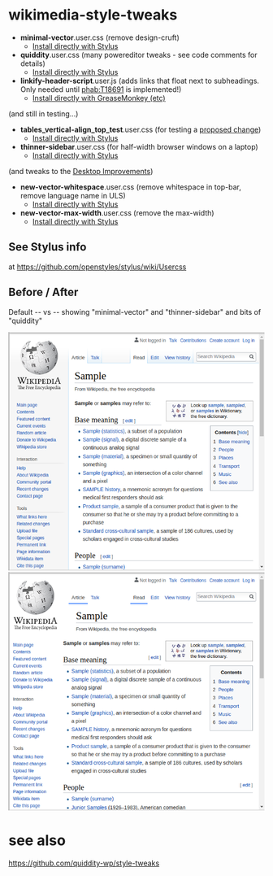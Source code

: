 # wikimedia-style-tweaks

* **minimal-vector**.user.css (remove design-cruft)
  * [Install directly with Stylus](https://raw.githubusercontent.com/quiddity-wp/wikimedia-style-tweaks/master/minimal-vector.user.css)
* **quiddity**.user.css (many powereditor tweaks - see code comments for details)
  * [Install directly with Stylus](https://raw.githubusercontent.com/quiddity-wp/wikimedia-style-tweaks/master/quiddity.user.css)
* **linkify-header-script**.user.js (adds links that float next to subheadings. Only needed until [phab:T18691](https://phabricator.wikimedia.org/T18691) is implemented!)
  * [Install directly with GreaseMonkey (etc)](https://raw.githubusercontent.com/quiddity-wp/wikimedia-style-tweaks/master/linkify-header-script.user.js) 
  
(and still in testing...)

* **tables_vertical-align_top_test**.user.css (for testing a [proposed change](https://en.wikipedia.org/wiki/Wikipedia_talk:Manual_of_Style/Tables#Vertical_alignment))
  * [Install directly with Stylus](https://raw.githubusercontent.com/quiddity-wp/wikimedia-style-tweaks/master/tables_vertical-align_top_test.user.css)
* **thinner-sidebar**.user.css (for half-width browser windows on a laptop)
  * [Install directly with Stylus](https://raw.githubusercontent.com/quiddity-wp/wikimedia-style-tweaks/master/thinner-sidebar.user.css)

(and tweaks to the [Desktop Improvements](https://www.mediawiki.org/wiki/Reading/Web/Desktop_Improvements))
* **new-vector-whitespace**.user.css (remove whitespace in top-bar, remove language name in ULS)
  * [Install directly with Stylus](https://raw.githubusercontent.com/quiddity-wp/wikimedia-style-tweaks/master/new-vector-whitespace.user.css)
* **new-vector-max-width**.user.css (remove the max-width)
  * [Install directly with Stylus](https://raw.githubusercontent.com/quiddity-wp/wikimedia-style-tweaks/master/new-vector-max-width.user.css)

## See Stylus info
at https://github.com/openstyles/stylus/wiki/Usercss

## Before / After

Default -- vs -- showing "minimal-vector" and "thinner-sidebar" and bits of "quiddity"

![Before](https://raw.githubusercontent.com/quiddity-wp/wikimedia-style-tweaks/master/usercss1.png)
![After](https://raw.githubusercontent.com/quiddity-wp/wikimedia-style-tweaks/master/usercss2.png)

# see also
https://github.com/quiddity-wp/style-tweaks
